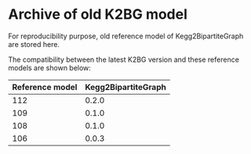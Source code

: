 # Archive of old K2BG model

For reproducibility purpose, old reference model of Kegg2BipartiteGraph are stored here.

The compatibility between the latest K2BG version and these reference models are shown below:

| Reference model  | Kegg2BipartiteGraph   |
|---|---|
| 112  | 0.2.0 |
| 109  | 0.1.0 |
| 108  | 0.1.0 |
| 106  | 0.0.3 |
